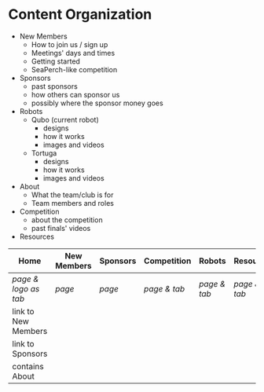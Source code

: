 # Content Organization

* New Members
   * How to join us / sign up
   * Meetings' days and times
   * Getting started
   * SeaPerch-like competition
* Sponsors
   * past sponsors
   * how others can sponsor us
   * possibly where the sponsor money goes
* Robots
   * Qubo (current robot)
       * designs
       * how it works
       * images and videos
   * Tortuga
       * designs
       * how it works
       * images and videos
* About
   * What the team/club is for
   * Team members and roles
* Competition
   * about the competition
   * past finals' videos
* Resources

Home | New Members | Sponsors | Competition | Robots | Resources | About
| --- | --- | --- | --- | --- | --- | --- |
*page & logo as tab* | *page* | *page* | *page & tab* | *page & tab* | *page & tab* | *section* | 
link to New Members | | | | |
link to Sponsors | | | | |
contains About | | | | |
